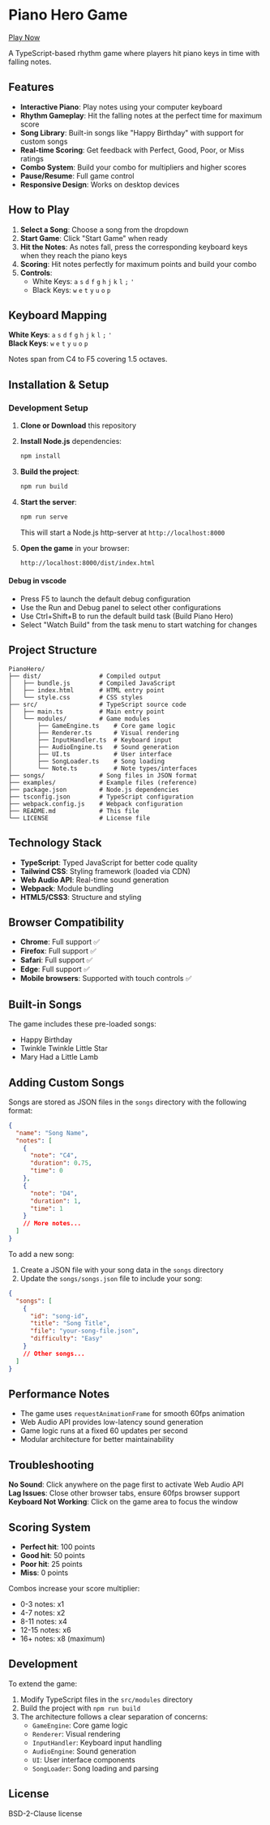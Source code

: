 # Piano Hero Game
[Play Now](https://werddomain.github.io/PianoHero/)

A TypeScript-based rhythm game where players hit piano keys in time with falling notes.

## Features

- **Interactive Piano**: Play notes using your computer keyboard
- **Rhythm Gameplay**: Hit the falling notes at the perfect time for maximum score
- **Song Library**: Built-in songs like "Happy Birthday" with support for custom songs
- **Real-time Scoring**: Get feedback with Perfect, Good, Poor, or Miss ratings
- **Combo System**: Build your combo for multipliers and higher scores
- **Pause/Resume**: Full game control
- **Responsive Design**: Works on desktop devices

## How to Play

1. **Select a Song**: Choose a song from the dropdown
2. **Start Game**: Click "Start Game" when ready
3. **Hit the Notes**: As notes fall, press the corresponding keyboard keys when they reach the piano keys
4. **Scoring**: Hit notes perfectly for maximum points and build your combo
5. **Controls**: 
   - White Keys: `a` `s` `d` `f` `g` `h` `j` `k` `l` `;` `'`
   - Black Keys: `w` `e` `t` `y` `u` `o` `p`

## Keyboard Mapping

**White Keys**: `a` `s` `d` `f` `g` `h` `j` `k` `l` `;` `'`  
**Black Keys**: `w` `e` `t` `y` `u` `o` `p`

Notes span from C4 to F5 covering 1.5 octaves.

## Installation & Setup

### Development Setup

1. **Clone or Download** this repository
2. **Install Node.js** dependencies:
   ```bash
   npm install
   ```
3. **Build the project**:
   ```bash
   npm run build
   ```
4. **Start the server**:
   ```bash
   npm run serve
   ```
   This will start a Node.js http-server at `http://localhost:8000`
   
5. **Open the game** in your browser:
   ```
   http://localhost:8000/dist/index.html
   ```
#### **Debug in vscode**
- Press F5 to launch the default debug configuration
- Use the Run and Debug panel to select other configurations
- Use Ctrl+Shift+B to run the default build task (Build Piano Hero)
- Select "Watch Build" from the task menu to start watching for changes


## Project Structure

```
PianoHero/
├── dist/                # Compiled output
│   ├── bundle.js        # Compiled JavaScript
│   ├── index.html       # HTML entry point
│   └── style.css        # CSS styles
├── src/                 # TypeScript source code
│   ├── main.ts          # Main entry point
│   └── modules/         # Game modules
│       ├── GameEngine.ts    # Core game logic
│       ├── Renderer.ts      # Visual rendering
│       ├── InputHandler.ts  # Keyboard input
│       ├── AudioEngine.ts   # Sound generation
│       ├── UI.ts            # User interface
│       ├── SongLoader.ts    # Song loading
│       └── Note.ts          # Note types/interfaces
├── songs/               # Song files in JSON format
├── examples/            # Example files (reference)
├── package.json         # Node.js dependencies
├── tsconfig.json        # TypeScript configuration
├── webpack.config.js    # Webpack configuration
├── README.md            # This file
└── LICENSE              # License file
```

## Technology Stack

- **TypeScript**: Typed JavaScript for better code quality
- **Tailwind CSS**: Styling framework (loaded via CDN)
- **Web Audio API**: Real-time sound generation
- **Webpack**: Module bundling
- **HTML5/CSS3**: Structure and styling

## Browser Compatibility

- **Chrome**: Full support ✅
- **Firefox**: Full support ✅
- **Safari**: Full support ✅
- **Edge**: Full support ✅
- **Mobile browsers**: Supported with touch controls ✅

## Built-in Songs

The game includes these pre-loaded songs:
- Happy Birthday
- Twinkle Twinkle Little Star
- Mary Had a Little Lamb

## Adding Custom Songs

Songs are stored as JSON files in the `songs` directory with the following format:

```json
{
  "name": "Song Name",
  "notes": [
    {
      "note": "C4",
      "duration": 0.75,
      "time": 0
    },
    {
      "note": "D4", 
      "duration": 1,
      "time": 1
    }
    // More notes...
  ]
}
```

To add a new song:
1. Create a JSON file with your song data in the `songs` directory
2. Update the `songs/songs.json` file to include your song:

```json
{
  "songs": [
    {
      "id": "song-id",
      "title": "Song Title",
      "file": "your-song-file.json",
      "difficulty": "Easy"
    }
    // Other songs...
  ]
}
```

## Performance Notes

- The game uses `requestAnimationFrame` for smooth 60fps animation
- Web Audio API provides low-latency sound generation
- Game logic runs at a fixed 60 updates per second
- Modular architecture for better maintainability

## Troubleshooting

**No Sound**: Click anywhere on the page first to activate Web Audio API  
**Lag Issues**: Close other browser tabs, ensure 60fps browser support  
**Keyboard Not Working**: Click on the game area to focus the window

## Scoring System

- **Perfect hit**: 100 points
- **Good hit**: 50 points
- **Poor hit**: 25 points
- **Miss**: 0 points

Combos increase your score multiplier:
- 0-3 notes: x1
- 4-7 notes: x2
- 8-11 notes: x4
- 12-15 notes: x6
- 16+ notes: x8 (maximum)

## Development

To extend the game:
1. Modify TypeScript files in the `src/modules` directory
2. Build the project with `npm run build`
3. The architecture follows a clear separation of concerns:
   - `GameEngine`: Core game logic
   - `Renderer`: Visual rendering
   - `InputHandler`: Keyboard input handling
   - `AudioEngine`: Sound generation
   - `UI`: User interface components
   - `SongLoader`: Song loading and parsing

## License

BSD-2-Clause license
